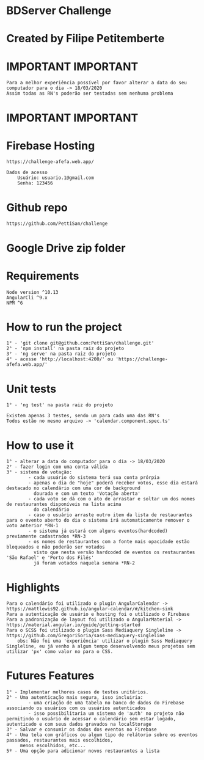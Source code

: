 # BDServer Challenge
# Created by Filipe Petitemberte

# IMPORTANT IMPORTANT #
    Para a melhor experiência possível por favor alterar a data do seu computador para o dia -> 18/03/2020
    Assim todas as RN's poderão ser testadas sem nenhuma problema
# IMPORTANT IMPORTANT #

# Firebase Hosting
    https://challenge-afefa.web.app/

    Dados de acesso
        Usuário: usuario.1@gmail.com
        Senha: 123456

# Github repo
    https://github.com/PettiSan/challenge

# Google Drive zip folder


# Requirements
    Node version ^10.13
    AngularCli ^9.x
    NPM ^6

# How to run the project
    1° - 'git clone git@github.com:PettiSan/challenge.git'
    2° - 'npm install' na pasta raiz do projeto
    3° - 'ng serve' na pasta raiz do projeto
    4° - acesse 'http://localhost:4200/' ou 'https://challenge-afefa.web.app/'

# Unit tests
    1° - 'ng test' na pasta raiz do projeto

    Existem apenas 3 testes, sendo um para cada uma das RN's
    Todos estão no mesmo arquivo -> 'calendar.component.spec.ts'

# How to use it
    1° - alterar a data do computador para o dia -> 18/03/2020
    2° - fazer login com uma conta válida
    3° - sistema de votação:
            - cada usuário do sistema terá sua conta prórpia
            - apenas o dia de "hoje" poderá receber votos, esse dia estará destacado no calendário com uma cor de background
              dourada e com um texto 'Votação aberta'
            - cada voto se dá com o ato de arrastar e soltar um dos nomes de restaurantes disponíveis na lista acima
              do calendário
            - caso o usuário arraste outro item da lista de restaurantes para o evento aberto do dia o sistema irá automaticamente remover o voto anterior *RN-1
            - o sistema já estará com alguns eventos(hardcoded) previamente cadastrados *RN-3
            - os nomes de restaurantes com a fonte mais opacidade estão bloqueados e não poderão ser votados
              visto que nesta versão hardcoded de eventos os restaurantes 'São Rafael' e 'Porto dos Filés'
              já foram votados naquela semana *RN-2

# Highlights
    Para o calendário foi utilizado o plugin AngularCalendar -> https://mattlewis92.github.io/angular-calendar/#/kitchen-sink
    Para a autenticação de usuário e hosting foi o utilizado o Firebase
    Para a padronização de layout foi utilizado o AngularMaterial -> https://material.angular.io/guide/getting-started
    Para o SCSS foi utilizado o plugin Sass Mediaquery Singleline -> https://github.com/GregoriSoria/sass-mediaquery-singleline
        obs: Não foi uma 'experiência' utilizar o plugin Sass Mediaquery Singleline, eu já venho à algum tempo desenvolvendo meus projetos sem utilizar 'px' como valor no para o CSS.

# Futures Features
    1° - Implementar melhores casos de testes unitários.
    2° - Uma autenticação mais segura, isso incluiria:
            - uma criação de uma tabela no banco de dados do Firebase associando os usuários com os usuários autenticados
            - isso possibilitaria um sistema de 'auth' no projeto não permitindo o usuário de acessar o calendário sem estar logado, autenticado e com seus dados gravados na localStorage
    3° - Salvar e consumir os dados dos eventos no Firebase
    4° - Uma tela com gráficos ou algum tipo de relátorio sobre os eventos passados, restaurantes mais escolhidos,
         menos escolhidos, etc...
    5º - Uma opção para adicionar novos restaurantes a lista
